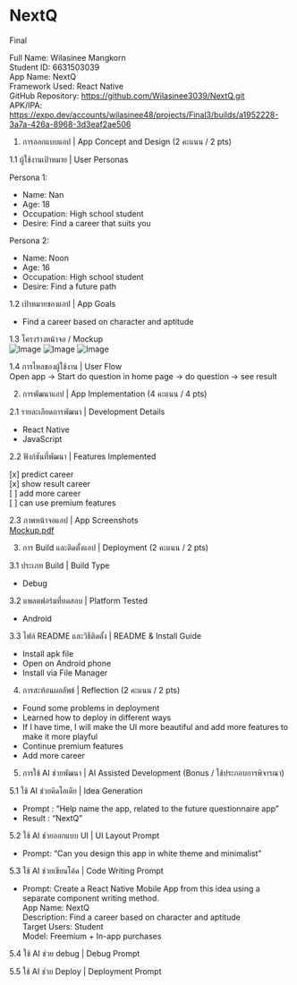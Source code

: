# NextQ
Final

Full Name: Wilasinee Mangkorn <br>
Student ID: 6631503039 <br>
App Name: NextQ <br>
Framework Used: React Native <br>
GitHub Repository: https://github.com/Wilasinee3039/NextQ.git <br>
APK/IPA: https://expo.dev/accounts/wilasinee48/projects/Final3/builds/a1952228-3a7a-426a-8968-3d3eaf2ae506 <br>
1. การออกแบบแอป | App Concept and Design (2 คะแนน / 2 pts) <br>

1.1 ผู้ใช้งานเป้าหมาย | User Personas <br>

Persona 1: <br>
- Name: Nan <br>
- Age: 18 <br>
- Occupation: High school student <br>
- Desire: Find a career that suits you <br>

Persona 2: <br>
- Name: Noon <br>
- Age: 16 <br>
- Occupation: High school student <br>
- Desire: Find a future path <br>

1.2 เป้าหมายของแอป | App Goals <br>
- Find a career based on character and aptitude <br>

1.3 โครงร่างหน้าจอ / Mockup <br>
![Image](https://github.com/user-attachments/assets/1eb9148a-20fd-495d-9e14-86ebe0666a20)
![Image](https://github.com/user-attachments/assets/6fd34937-6599-49ad-a893-36534b1e659c)
![Image](https://github.com/user-attachments/assets/92a85935-d71b-44ca-b58f-9509a03f88d3)




1.4 การไหลของผู้ใช้งาน | User Flow <br>
Open app → Start do question in home page → do question → see result <br>


2. การพัฒนาแอป | App Implementation (4 คะแนน / 4 pts) <br>

2.1 รายละเอียดการพัฒนา | Development Details <br> 
- React Native <br>
- JavaScript <br>

2.2 ฟังก์ชันที่พัฒนา | Features Implemented <br> 

[x] predict career <br>
[x] show result career <br>
[ ] add more career <br>
[ ] can use premium features <br>

2.3 ภาพหน้าจอแอป | App Screenshots <br>
[Mockup.pdf](https://github.com/user-attachments/files/19921476/Mockup.pdf) <br>

3. การ Build และติดตั้งแอป | Deployment (2 คะแนน / 2 pts) <br>

3.1 ประเภท Build | Build Type <br>
- Debug <br>

3.2 แพลตฟอร์มที่ทดสอบ | Platform Tested <br>
- Android <br>

3.3 ไฟล์ README และวิธีติดตั้ง | README & Install Guide <br>
- Install apk file <br>
- Open on Android phone <br>
- Install via File Manager <br>

4. การสะท้อนผลลัพธ์ | Reflection (2 คะแนน / 2 pts) <br>
- Found some problems in deployment <br>
- Learned how to deploy in different ways <br>
- If I have time, I will make the UI more beautiful and add more features to make it more playful <br>
- Continue premium features <br>
- Add more career <br>

5. การใช้ AI ช่วยพัฒนา | AI Assisted Development (Bonus / ใช้ประกอบการพิจารณา) <br>

5.1 ใช้ AI ช่วยคิดไอเดีย | Idea Generation <br>
- Prompt :  “Help name the app, related to the future questionnaire app” <br>
- Result : “NextQ” <br>

5.2 ใช้ AI ช่วยออกแบบ UI | UI Layout Prompt <br>
- Prompt: “Can you design this app in white theme and minimalist” <br>

5.3 ใช้ AI ช่วยเขียนโค้ด | Code Writing Prompt <br>
- Prompt: Create a React Native Mobile App from this idea using a separate component writing method. <br>
App Name: NextQ <br>
Description: Find a career based on character and aptitude <br>
Target Users: Student <br>
Model: Freemium + In-app purchases <br>

5.4 ใช้ AI ช่วย debug | Debug Prompt <br>

5.5 ใช้ AI ช่วย Deploy | Deployment Prompt <br>



